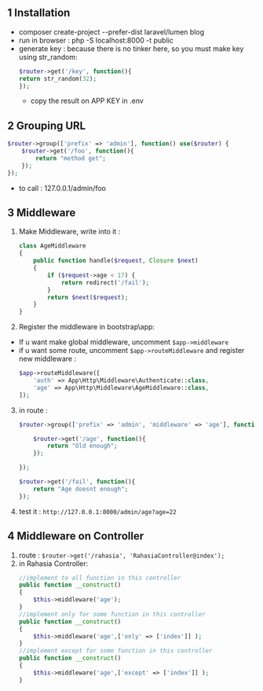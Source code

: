 ## 1 Installation
- composer create-project --prefer-dist laravel/lumen blog
- run in browser : php -S localhost:8000 -t public
- generate key : because there is no tinker here, so you must make key using str_random:
    ``` php
    $router->get('/key', function(){
    return str_random(32);
    });
    ```
    - copy the result on APP KEY in .env
## 2 Grouping URL
``` php
$router->group(['prefix' => 'admin'], function() use($router) {
    $router->get('/foo', function(){
        return "method get";
    });
});
```
- to call : 127.0.0.1/admin/foo
## 3 Middleware
1. Make Middleware, write into it : 
    ```php
    class AgeMiddleware
    {   
        public function handle($request, Closure $next)
        {
            if ($request->age < 17) {
                return redirect('/fail');
            }
            return $next($request);
        }
    }
    ```
2. Register the middleware in bootstrap\app:
- If u want make global middleware, uncomment `$app->middleware`
- if u want some route, uncomment `$app->routeMiddleware` and register new middleware :
    ```php
    $app->routeMiddleware([
        'auth' => App\Http\Middleware\Authenticate::class,
        'age' => App\Http\Middleware\AgeMiddleware::class,
    ]);
    ```
3. in route :
    ```php
    $router->group(['prefix' => 'admin', 'middleware' => 'age'], function() use($router) {

        $router->get('/age', function(){
            return "Old enough";
        });

    });

    $router->get('/fail', function(){
        return "Age doesnt enough";
    });
    ```
4. test it : `http://127.0.0.1:8000/admin/age?age=22`
## 4 Middleware on Controller
1. route : `$router->get('/rahasia', 'RahasiaController@index');`
2. in Rahasia Controller:
    ```php
    //implement to all function in this controller
    public function __construct()
    {
        $this->middleware('age');
    }
    //implement only for some function in this controller
    public function __construct()
    {
        $this->middleware('age',['only' => ['index']] );
    }
    //implement except for some function in this controller
    public function __construct()
    {
        $this->middleware('age',['except' => ['index']] );
    }
    ```
